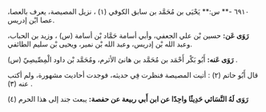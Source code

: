 ٦٩١٠ -** س:** يَحْيَى بن مُحَمَّد بن سابق الكوفي (١) ، نزيل المصيصة، يعرف بالعصا، عصا ابْن إدريس.

**رَوَى عَن:** حسين بْن علي الجعفي، وأبي أسامة حَمَّاد بْن أسامة (س) ، وزيد بن الحباب، وعبد الله بْن إدريس، وعبد الله بْن نمير، ويحيى بْن سليم الطائفي.

**رَوَى عَنه:** أَبُو بَكْر أَحْمَد بن مُحَمَّد بن هانئ الأثرم، ومُحَمَّد بْن داود الْمِصِّيصِيّ (س) .

قال أَبُو حاتم (٢) : أتيت المصيصة فنظرت فِي حديثه، فوجدت أحاديث مشهورة، ولم أكتب عنه (٣) .

**رَوَى لَهُ النَّسَائي حَدِيثًا واحِدًا عن ابن أَبي ربيعة عن حفصة:** يبعث جند إلى هذا الحرم (٤)